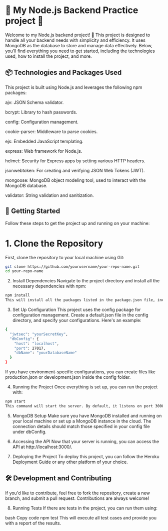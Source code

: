 # 🌟 My Node.js Backend Practice project 🌟

Welcome to my Node.js backend project! 🚀 This project is designed to handle all your backend needs with simplicity and efficiency. It uses MongoDB as the database to store and manage data effectively. Below, you'll find everything you need to get started, including the technologies used, how to install the project, and more.

## 📦 Technologies and Packages Used
This project is built using Node.js and leverages the following npm packages:

ajv: JSON Schema validator.

bcrypt: Library to hash passwords.

config: Configuration management.

cookie-parser: Middleware to parse cookies.

ejs: Embedded JavaScript templating.

express: Web framework for Node.js.

helmet: Security for Express apps by setting various HTTP headers.

jsonwebtoken: For creating and verifying JSON Web Tokens (JWT).

mongoose: MongoDB object modeling tool, used to interact with the MongoDB database.

validator: String validation and sanitization.

## 🚀 Getting Started
Follow these steps to get the project up and running on your machine:

# 1. Clone the Repository
First, clone the repository to your local machine using Git:

```bash
git clone https://github.com/yourusername/your-repo-name.git
cd your-repo-name
```
2. Install Dependencies
Navigate to the project directory and install all the necessary dependencies with npm:

```bash
npm install
This will install all the packages listed in the package.json file, including ajv, bcrypt, config, cookie-parser, ejs, express, helmet, jsonwebtoken, mongoose, validator, and others.
```

3. Set Up Configuration
This project uses the config package for configuration management. Create a default.json file in the config directory, and specify your configurations. Here's an example:

```bash
{
  "jwtsec": "yourSecretKey",
  "dbConfig": {
    "host": "localhost",
    "port": 27017,
    "dbName": "yourDatabaseName"
  }
}
```
If you have environment-specific configurations, you can create files like production.json or development.json inside the config folder.

4. Running the Project
Once everything is set up, you can run the project with:

```bash
npm start
This command will start the server. By default, it listens on port 3000, but you can customize this in your configuration.
```
5. MongoDB Setup
Make sure you have MongoDB installed and running on your local machine or set up a MongoDB instance in the cloud. The connection details should match those specified in your config file under dbConfig.

6. Accessing the API
Now that your server is running, you can access the API at http://localhost:3000/.

7. Deploying the Project
To deploy this project, you can follow the Heroku Deployment Guide or any other platform of your choice.

## 🛠️ Development and Contributing
If you'd like to contribute, feel free to fork the repository, create a new branch, and submit a pull request. Contributions are always welcome!

8. Running Tests
If there are tests in the project, you can run them using:

bash
Copy code
npm test
This will execute all test cases and provide you with a report of the results.
